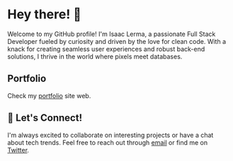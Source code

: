 # Hey there! 👋

Welcome to my GitHub profile! I'm Isaac Lerma, a passionate Full Stack Developer fueled by curiosity and driven by the love for clean code. With a knack for creating seamless user experiences and robust back-end solutions, I thrive in the world where pixels meet databases.

## Portfolio

Check my [portfolio](https://www.lermaz.dev/) site web. 

## 💬 Let's Connect!

I'm always excited to collaborate on interesting projects or have a chat about tech trends. Feel free to reach out through [email](mailto:lermalizarraga@gmail.com) or find me on [Twitter](https://twitter.com/lermazcope).
